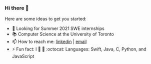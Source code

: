 ### Hi there 👋

Here are some ideas to get you started:

- 🔨 Looking for Summer 2021 SWE internships
- 📚 Computer Science at the University of Toronto
- 📫 How to reach me: [linkedin](www.linkedin.com/in/chan-collin) | [email](chancollin5101@gmail.com) 
- ⚡ Fun fact: I :green_heart: :dog:
:octocat: Languages: Swift, Java, C, Python, and JavaScript
